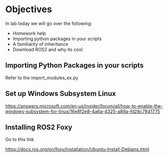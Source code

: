 # Objectives 

In lab today we will go over the following:
- Homework help
- Importing python packages in your scripts
- A familiarity of inheritance 
- Download ROS2 and why its cool


## Importing Python Packages in your scripts
Refer to the import_modules_ex.py

## Set up Windows Subsystem Linux 
https://answers.microsoft.com/en-us/insider/forum/all/how-to-enable-the-windows-subsystem-for-linux/16e8f2e8-4a6a-4325-a89a-fd28c7841775

## Installing ROS2 Foxy
Go to this link 

https://docs.ros.org/en/foxy/Installation/Ubuntu-Install-Debians.html
